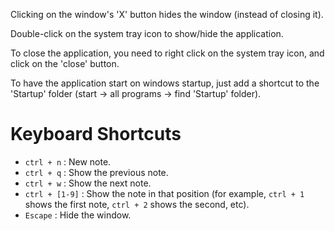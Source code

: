 ﻿Clicking on the window's 'X' button hides the window (instead of closing it).

Double-click on the system tray icon to show/hide the application.

To close the application, you need to right click on the system tray icon, and click on the 'close' button.

To have the application start on windows startup, just add a shortcut to the 'Startup' folder (start -> all programs -> find 'Startup' folder).



Keyboard Shortcuts
==================

- `ctrl + n` : New note.
- `ctrl + q` : Show the previous note.
- `ctrl + w` : Show the next note.
- `ctrl + [1-9]` : Show the note in that position (for example, `ctrl + 1` shows the first note, `ctrl + 2` shows the second, etc).
- `Escape` : Hide the window.
